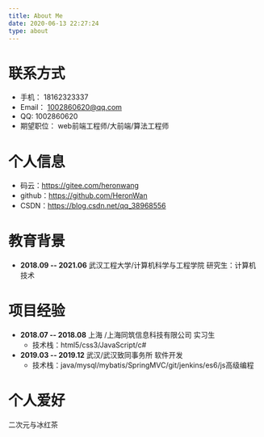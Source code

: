 ```yaml
---
title: About Me
date: 2020-06-13 22:27:24
type: about
---
```


# 联系方式

- 手机： 18162323337
- Email： 1002860620@qq.com
- QQ: 1002860620
- 期望职位： web前端工程师/大前端/算法工程师
  
# 个人信息

<!-- - **王海荣**/男/1995
- 本科/采矿工程/英语四级
- 研究生/计算机技术 -->
- 码云：https://gitee.com/heronwang
- github：https://github.com/HeronWan
- CSDN：https://blog.csdn.net/qq_38968556


# 教育背景

<!-- - **2014.09 -- 2018.06**   武汉工程大学/资源与土木工程学院 本科：采矿工程 -->
- **2018.09 -- 2021.06**   武汉工程大学/计算机科学与工程学院 研究生：计算机技术

# 项目经验

- **2018.07 -- 2018.08**   上海 /上海同筑信息科技有限公司 实习生
  - 技术栈：html5/css3/JavaScript/c#
- **2019.03 -- 2019.12**  武汉/武汉致同事务所  软件开发
  - 技术栈：java/mysql/mybatis/SpringMVC/git/jenkins/es6/js高级编程

# 个人爱好

二次元与冰红茶

<!-- 
- 熟悉： 数据结构与算法，JavaScript高级变成，web开发流程，markdown编辑，git/gitee/github，mysql数据库编程，SSM构建项目与持续开发，git操作与使用，opencv计算机视觉库
- 掌握： python/java/c++基础变成 -->
<!-- 
# 个人评价

喜欢挑战，不惧艰难，喜欢动手解决问题的成就感，也喜欢思考问题的本源，做出总结和自己的思考。 -->